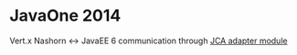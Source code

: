 JavaOne 2014
=================

Vert.x Nashorn <-> JavaEE 6 communication through [JCA adapter module](https://github.com/vert-x/jca-adaptor)
